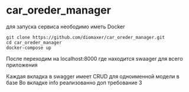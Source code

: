 # car_oreder_manager


для запуска сервиса неободимо иметь Docker

    git clone https://github.com/diomaxer/car_oreder_manager.git
    cd car_oreder_manager
    docker-compose up
    
После переходим на localhost:8000 где находится swaager для всего приложения

Каждая вкладка в swagger имеет CRUD для одноименной модели в базе
Во вкладке info реализованно доп требование 3 

